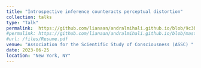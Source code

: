 ```yaml
---
title: "Introspective inference counteracts perceptual distortion"
collection: talks
type: "Talk"
permalink:  https://github.com/lianaan/andralmihali.github.io/blob/9c3b9f3f0a589a7b889bada22f7a9f3a797cff20/_talks/ASSC.pdf  
#permalink: https://github.com/lianaan/andralmihali.github.io/blob/master/files/assc.pdf
#url: /files/Resume.pdf
venue: "Association for the Scientific Study of Consciousness (ASSC) "
date: 2023-06-25
location: "New York, NY"
---
```

